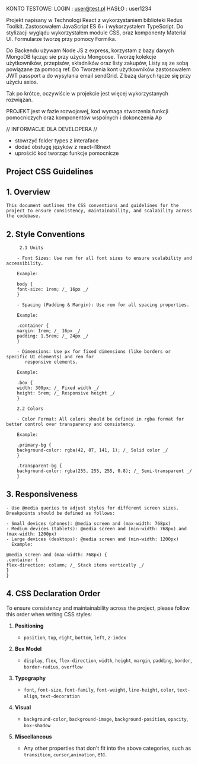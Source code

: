 KONTO TESTOWE:
LOGIN : user@test.pl
HASŁO : user1234

Projekt napisany w Technologi React z wykorzystaniem biblioteki Redux Toolkit. Zastosowałem JavaScript ES 6+ i wykorzystałem TypeScript. 
Do stylizacji wyglądu wykorzystałem module CSS, oraz komponenty Material UI. 
Formularze tworzę przy pomocy Formika. 

Do Backendu używam Node JS z express, korzystam z bazy danych MongoDB łącząc sie przy użyciu Mongoose. Tworzę kolekcje użytkowników, przepisów, składników oraz listy zakupów, 
Listy są ze sobą powiązane za pomocą ref.  Do Tworzenia kont użytkowników zastosowałem JWT passport a do wysyłania email sendGrid. 
Z bazą danych łącze się przy użyciu axios. 

Tak po krótce, oczywiście w projekcie jest więcej wykorzystanych rozwiązań.



PROJEKT jest w fazie rozwojowej, kod wymaga stworzenia funkcji pomocniczych oraz komponentów wspólnych i dokonczenia Ap

// INFORMACJE DLA DEVELOPERA //

- stowrzyć folder types z interaface
- dodać obsługę języków z react-i18next
- uprościć kod tworząc funkcje pomocnicze


## Project CSS Guidelines

## 1. Overview

    This document outlines the CSS conventions and guidelines for the project to ensure consistency, maintainability, and scalability across the codebase.

## 2. Style Conventions

         2.1 Units

        - Font Sizes: Use rem for all font sizes to ensure scalability and accessibility.

        Example:

        body {
        font-size: 1rem; /_ 16px _/
        }

        - Spacing (Padding & Margin): Use rem for all spacing properties.

        Example:

        .container {
        margin: 1rem; /_ 16px _/
        padding: 1.5rem; /_ 24px _/
        }

        - Dimensions: Use px for fixed dimensions (like borders or specific UI elements) and rem for
           responsive elements.

        Example:

        .box {
        width: 300px; /_ Fixed width _/
        height: 5rem; /_ Responsive height _/
        }

        2.2 Colors

        - Color Format: All colors should be defined in rgba format for better control over transparency and consistency.

        Example:

        .primary-bg {
        background-color: rgba(42, 87, 141, 1); /_ Solid color _/
        }

        .transparent-bg {
        background-color: rgba(255, 255, 255, 0.8); /_ Semi-transparent _/
        }

## 3. Responsiveness

    - Use @media queries to adjust styles for different screen sizes. Breakpoints should be defined as follows:

    - Small devices (phones): @media screen and (max-width: 768px)
    - Medium devices (tablets): @media screen and (min-width: 768px) and (max-width: 1200px)
    - Large devices (desktops): @media screen and (min-width: 1200px)
      Example:

    @media screen and (max-width: 768px) {
    .container {
    flex-direction: column; /_ Stack items vertically _/
    }
    }

## 4. CSS Declaration Order

To ensure consistency and maintainability across the project, please follow this order when writing CSS styles:

1. **Positioning**

   - `position`, `top`, `right`, `bottom`, `left`, `z-index`

2. **Box Model**

   - `display`, `flex`, `flex-direction`, `width`, `height`, `margin`, `padding`, `border`, `border-radius`, `overflow`

3. **Typography**

   - `font`, `font-size`, `font-family`, `font-weight`, `line-height`, `color`, `text-align`, `text-decoration`

4. **Visual**

   - `background-color`, `background-image`, `background-position`, `opacity`, `box-shadow`

5. **Miscellaneous**
   - Any other properties that don't fit into the above categories, such as `transition`, `cursor`,`animation`, etc.
